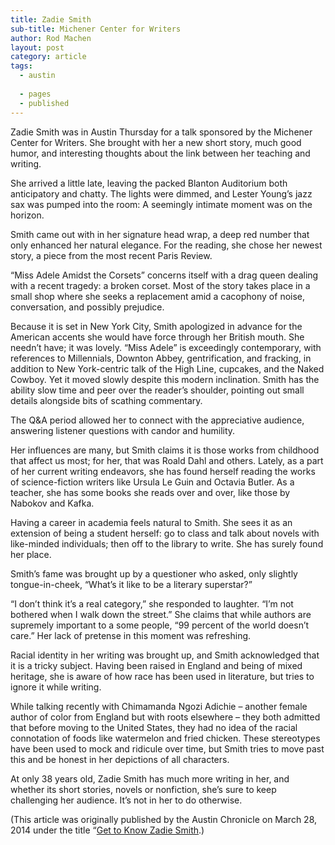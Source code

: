 ```yaml
---
title: Zadie Smith
sub-title: Michener Center for Writers
author: Rod Machen
layout: post
category: article
tags:
  - austin
  
  - pages
  - published
---
```



<p dir="ltr">
  <!-- <img class="alignright size-full wp-image-606" alt="Zadie Smith" src="http://words.rodmachen.com/wp-content/uploads/2014/03/Zadie-Smith.jpg" width="320" height="320" /> -->Zadie Smith was in Austin Thursday for a talk sponsored by the Michener Center for Writers. She brought with her a new short story, much good humor, and interesting thoughts about the link between her teaching and writing.
</p>

<p dir="ltr">
  She arrived a little late, leaving the packed Blanton Auditorium both anticipatory and chatty. The lights were dimmed, and Lester Young&#8217;s jazz sax was pumped into the room: A seemingly intimate moment was on the horizon.<!--more-->
</p>

<p dir="ltr">
  Smith came out with in her signature head wrap, a deep red number that only enhanced her natural elegance. For the reading, she chose her newest story, a piece from the most recent Paris Review.
</p>

<p dir="ltr">
  &#8220;Miss Adele Amidst the Corsets&#8221; concerns itself with a drag queen dealing with a recent tragedy: a broken corset. Most of the story takes place in a small shop where she seeks a replacement amid a cacophony of noise, conversation, and possibly prejudice.
</p>

<p dir="ltr">
  Because it is set in New York City, Smith apologized in advance for the American accents she would have force through her British mouth. She needn&#8217;t have; it was lovely. &#8220;Miss Adele&#8221; is exceedingly contemporary, with references to Millennials, Downton Abbey, gentrification, and fracking, in addition to New York-centric talk of the High Line, cupcakes, and the Naked Cowboy. Yet it moved slowly despite this modern inclination. Smith has the ability slow time and peer over the reader&#8217;s shoulder, pointing out small details alongside bits of scathing commentary.
</p>

<p dir="ltr">
  The Q&A period allowed her to connect with the appreciative audience, answering listener questions with candor and humility.
</p>

<p dir="ltr">
  Her influences are many, but Smith claims it is those works from childhood that affect us most; for her, that was Roald Dahl and others. Lately, as a part of her current writing endeavors, she has found herself reading the works of science-fiction writers like Ursula Le Guin and Octavia Butler. As a teacher, she has some books she reads over and over, like those by Nabokov and Kafka.
</p>

<p dir="ltr">
  Having a career in academia feels natural to Smith. She sees it as an extension of being a student herself: go to class and talk about novels with like-minded individuals; then off to the library to write. She has surely found her place.
</p>

<p dir="ltr">
  Smith’s fame was brought up by a questioner who asked, only slightly tongue-in-cheek, &#8220;What&#8217;s it like to be a literary superstar?&#8221;
</p>

<p dir="ltr">
  &#8220;I don&#8217;t think it&#8217;s a real category,&#8221; she responded to laughter. &#8220;I&#8217;m not bothered when I walk down the street.&#8221; She claims that while authors are supremely important to a some people, &#8220;99 percent of the world doesn&#8217;t care.&#8221; Her lack of pretense in this moment was refreshing.
</p>

<p dir="ltr">
  Racial identity in her writing was brought up, and Smith acknowledged that it is a tricky subject. Having been raised in England and being of mixed heritage, she is aware of how race has been used in literature, but tries to ignore it while writing.
</p>

<p dir="ltr">
  While talking recently with Chimamanda Ngozi Adichie – another female author of color from England but with roots elsewhere – they both admitted that before moving to the United States, they had no idea of the racial connotation of foods like watermelon and fried chicken. These stereotypes have been used to mock and ridicule over time, but Smith tries to move past this and be honest in her depictions of all characters.
</p>

<p dir="ltr">
  At only 38 years old, Zadie Smith has much more writing in her, and whether its short stories, novels or nonfiction, she’s sure to keep challenging her audience. It’s not in her to do otherwise.
</p>

(This article was originally published by the Austin Chronicle on March 28, 2014 under the title &#8220;<a href="http://www.austinchronicle.com/daily/books/2014-03-28/get-to-know-zadie-smith/print/" target="_blank">Get to Know Zadie Smith</a>.)